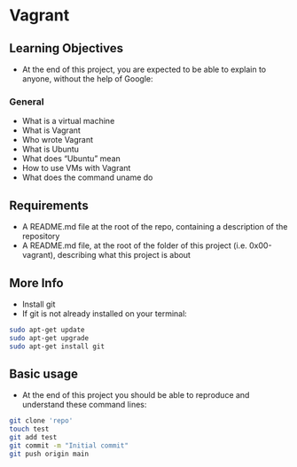 # Vagrant

## Learning Objectives

* At the end of this project, you are expected to be able to explain to anyone, without the help of Google:

### General

* What is a virtual machine
* What is Vagrant
* Who wrote Vagrant
* What is Ubuntu
* What does “Ubuntu” mean
* How to use VMs with Vagrant
* What does the command uname do

## Requirements

* A README.md file at the root of the repo, containing a description of the repository
* A README.md file, at the root of the folder of this project (i.e. 0x00-vagrant), describing what this project is about

## More Info

* Install git
* If git is not already installed on your terminal:

```bash
sudo apt-get update
sudo apt-get upgrade
sudo apt-get install git
```

## Basic usage

* At the end of this project you should be able to reproduce and understand these command lines:

```bash
git clone 'repo'
touch test
git add test
git commit -m "Initial commit"
git push origin main
```
